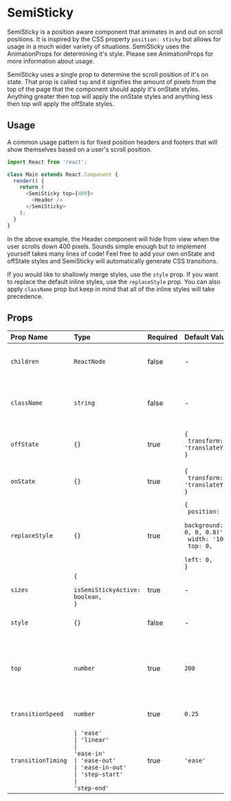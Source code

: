 # SemiSticky

SemiSticky is a position aware component that animates in and out on scroll positions. It is inspired by the CSS property `position: sticky` but allows for usage in a much wider variety of situations. SemiSticky uses the AnimationProps for determining it's style. Please see AnimationProps for more information about usage.

SemiSticky uses a single prop to determine the scroll position of it's on state. That prop is called `top` and it signifies the amount of pixels from the top of the page that the component should apply it's onState styles. Anything greater then top will apply the onState styles and anything less then top will apply the offState styles.

## Usage

A common usage pattern is for fixed position headers and footers that will show themselves based on a user's scroll position.

```js
import React from 'react';

class Main extends React.Component {
  render() {
    return (
      <SemiSticky top={400}>
        <Header />
      </SemiSticky>
    );
  }
}
```

In the above example, the Header component will hide from view when the user scrolls down 400 pixels. Sounds simple enough but to implement yourself takes many lines of code! Feel free to add your own onState and offState styles and SemiSticky will automatically generate CSS transitions.

If you would like to shallowly merge styles, use the `style` prop. If you want to replace the default inline styles, use the `replaceStyle` prop. You can also apply `className` prop but keep in mind that all of the inline styles will take precedence.

<!-- STORY -->

## Props

| Prop Name          | Type                                                                                                                                                       | Required | Default Value                                                                                                                | Description                                                    |
| :----------------- | :--------------------------------------------------------------------------------------------------------------------------------------------------------- | :------- | :--------------------------------------------------------------------------------------------------------------------------- | :------------------------------------------------------------- |
| `children`         | `ReactNode`                                                                                                                                                | false    | -                                                                                                                            | _react children (your component)_                              |
| `className`        | `string`                                                                                                                                                   | false    | -                                                                                                                            | _className applied to the container element_                   |
| `offState`         | <code>{}</code>                                                                                                                                            | true     | <code>{<br> transform: 'translateY(-100px)',<br>}</code>                                                                     | _css inline styles applied to the off state_                   |
| `onState`          | <code>{}</code>                                                                                                                                            | true     | <code>{<br> transform: 'translateY(0)',<br>}</code>                                                                          | _css inline styles applied to the on state_                    |
| `replaceStyle`     | <code>{}</code>                                                                                                                                            | true     | <code>{<br> position: 'fixed',<br> background: 'rgba(0, 0, 0, 0.8)',<br> width: '100%',<br> top: 0,<br> left: 0,<br>}</code> | _completely replace all styles_                                |
| `sizes`            | <code>{<br> isSemiStickyActive: boolean,<br>}</code>                                                                                                       | true     | -                                                                                                                            | _inherited sizing info_                                        |
| `style`            | <code>{}</code>                                                                                                                                            | false    | -                                                                                                                            | _shallowly merge styles_                                       |
| `top`              | `number`                                                                                                                                                   | true     | <code>200</code>                                                                                                             | _distance from the document top to engage the on state styles_ |
| `transitionSpeed`  | `number`                                                                                                                                                   | true     | <code>0.25</code>                                                                                                            | _the speed of the transition_                                  |
| `transitionTiming` | <code>&#124; 'ease'<br>&#124; 'linear'<br>&#124; 'ease-in'<br>&#124; 'ease-out'<br>&#124; 'ease-in-out'<br>&#124; 'step-start'<br>&#124; 'step-end'</code> | true     | <code>'ease'</code>                                                                                                          | _the transition timing function_                               |
